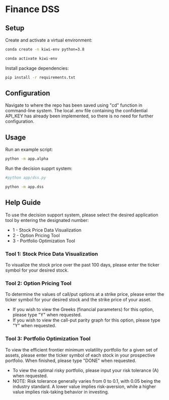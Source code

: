 # Finance DSS
## Setup


Create and activate a virtual environment:


```sh 
conda create -n kiwi-env python=3.8

conda activate kiwi-env
```

Install package dependencies:

```sh
pip install -r requirements.txt
```

## Configuration
Navigate to where the repo has been saved using "cd" function in command-line system.
The local .env file containing the confidential API_KEY has already been implemented, so there is no need for further configuration.



## Usage

Run an example script:

```sh
python -m app.alpha
```

Run the decision supprt system:

```sh
#python app/dss.py

python -m app.dss
```

## Help Guide

To use the decision support system, please select the desired application tool by entering the designated number:
* 1 - Stock Price Data Visualization
* 2 - Option Pricing Tool
* 3 - Portfolio Optimization Tool

### Tool 1: Stock Price Data Visualization
To visualize the stock price over the past 100 days, please enter the ticker symbol for your desired stock.

### Tool 2: Option Pricing Tool
To determine the values of call/put options at a strike price, please enter the ticker symbol for your desired stock and the strike price of your asset.
* If you wish to view the Greeks (financial parameters) for this option, please type "Y" when requested.
* If you wish to view the call-put parity graph for this option, please type "Y" when requested.

### Tool 3: Portfolio Optimization Tool
To view the efficient frontier minimum volatility portfolio for a given set of assets, please enter the ticker symbol of each stock in your prospective portfolio. When finished, please type "DONE" when requested.
* To view the optimal risky portfolio, please input your risk tolerance (A) when requested.
* NOTE: Risk tolerance generally varies from 0 to 0.1, with 0.05 being the industry standard. A lower value implies risk-aversion, while a higher value implies risk-taking behavior in investing.
